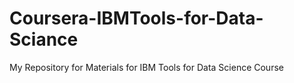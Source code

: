 # Coursera-IBMTools-for-Data-Sciance
My Repository for Materials for IBM Tools for Data Science Course
